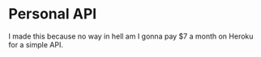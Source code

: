 # Personal API

I made this because no way in hell am I gonna pay $7 a month on Heroku for a simple API.
